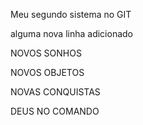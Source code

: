 Meu segundo sistema no GIT

alguma nova linha adicionado 

NOVOS SONHOS

NOVOS OBJETOS 

NOVAS CONQUISTAS

DEUS NO COMANDO